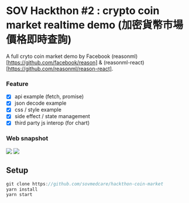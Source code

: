 # SOV Hackthon #2 : crypto coin market realtime demo (加密貨幣市場價格即時查詢)

A full cryto coin market demo by Facebook (reasonml)[https://github.com/facebook/reason] & (reasonml-react)[https://github.com/reasonml/reason-react].

### Feature
- [x] api example (fetch, promise)
- [x] json decode example
- [x] css / style example
- [x] side effect / state management
- [x] third party js interop (for chart)

### Web snapshot
![](https://i.imgur.com/9Oa54y4.png)
![](https://i.imgur.com/nf0j4x9.png)

## Setup
```js
git clone https://github.com/sovmedcare/hackthon-coin-market
yarn install
yarn start
```

